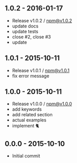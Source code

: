 

## 1.0.2 - 2016-01-17
- Release v1.0.2 / npm@v1.0.2
- update docs
- update tests
- close #2, close #3
- update

## 1.0.1 - 2015-10-11
- Release v1.0.1 / npm@v1.0.1
- fix error message

## 1.0.0 - 2015-10-11
- Release v1.0.0 / npm@v1.0.0
- add keywords
- add related section
- actual examples
- implement :cat2:

## 0.0.0 - 2015-10-10
- Initial commit